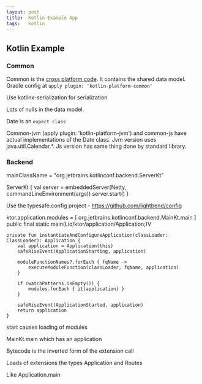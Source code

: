 ```yaml
---
layout: post
title:  Kotlin Example App
tags:   kotlin
---
```


## Kotlin Example


### Common

Common is the [cross platform code](https://kotlinlang.org/docs/reference/multiplatform.html). It contains the shared data model. Gradle config at `apply plugin: 'kotlin-platform-common'`

Use kotlinx-serialization for serialization

Lots of nulls in the data model.

Date is an `expect class`

Common-jvm (apply plugin: 'kotlin-platform-jvm') and common-js have actual implementations of the Date class. Jvm version uses java.util.Calendar.*. Js version has same thing done by standard library.

### Backend


mainClassName = "org.jetbrains.kotlinconf.backend.ServerKt"

ServerKt {
    val server = embeddedServer(Netty, commandLineEnvironment(args))
    server.start()
}

Use the typesafe.config project - https://github.com/lightbend/config

ktor.application.modules = [ org.jetbrains.kotlinconf.backend.MainKt.main ]
  public final static main(Lio/ktor/application/Application;)V

```
private fun instantiateAndConfigureApplication(classLoader: ClassLoader): Application {
    val application = Application(this)
    safeRiseEvent(ApplicationStarting, application)

    moduleFunctionNames?.forEach { fqName ->
        executeModuleFunction(classLoader, fqName, application)
    }

    if (watchPatterns.isEmpty()) {
        modules.forEach { it(application) }
    }

    safeRiseEvent(ApplicationStarted, application)
    return application
}
```

start causes loading of modules

MainKt.main which has an application

Bytecode is the inverted form of the extension call

Loads of extensions the types Application and Routes

Like Application.main
